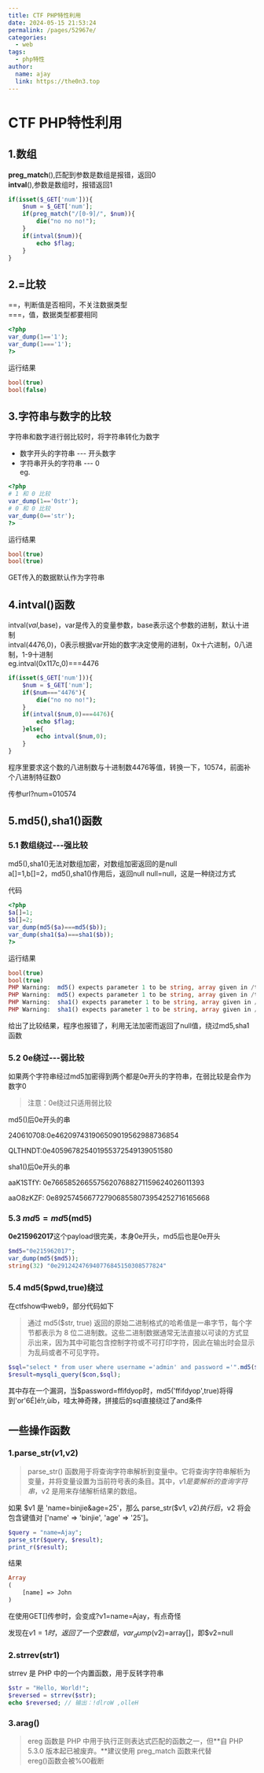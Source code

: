 ```yaml
---
title: CTF PHP特性利用
date: 2024-05-15 21:53:24
permalink: /pages/52967e/
categories:
  - web
tags:
  - php特性
author: 
  name: ajay
  link: https://the0n3.top
---
```


# CTF PHP特性利用

## 1.数组

**preg_match**(),匹配到参数是数组是报错，返回0  
**intval**(),参数是数组时，报错返回1

```php
if(isset($_GET['num'])){
    $num = $_GET['num'];
    if(preg_match("/[0-9]/", $num)){
        die("no no no!");
    }
    if(intval($num)){
        echo $flag;
    }
}
```

## 2.=比较

==，判断值是否相同，不关注数据类型  
===，值，数据类型都要相同  

```php
<?php
var_dump(1=='1');
var_dump(1==='1');
?>
```

运行结果

```php
bool(true)
bool(false)
```

## 3.字符串与数字的比较

字符串和数字进行弱比较时，将字符串转化为数字

- 数字开头的字符串   ---  开头数字
- 字符串开头的字符串 ---  0  
eg.

```php
<?php
# 1 和 0 比较
var_dump(1=='0str');
# 0 和 0 比较
var_dump(0=='str');
?>
```

运行结果

```php
bool(true)
bool(true)
```

GET传入的数据默认作为字符串

## 4.intval()函数

intval($val,$base)，var是传入的变量参数，base表示这个参数的进制，默认十进制  
intval(4476,0)，0表示根据var开始的数字决定使用的进制，0x十六进制，0八进制，1-9十进制  
eg.intval(0x117c,0)===4476  

```php
if(isset($_GET['num'])){
    $num = $_GET['num'];
    if($num==="4476"){
        die("no no no!");
    }
    if(intval($num,0)===4476){
        echo $flag;
    }else{
        echo intval($num,0);
    }
}
```

程序里要求这个数的八进制数与十进制数4476等值，转换一下，10574，前面补个八进制特征数0

传参url?num=010574

## 5.md5(),sha1()函数

### 5.1 数组绕过---强比较

md5(),sha1()无法对数组加密，对数组加密返回的是null  
a[]=1,b[]=2，md5(),sha1()作用后，返回null   null=null，这是一种绕过方式  

代码

```php
<?php
$a[]=1;
$b[]=2;
var_dump(md5($a)===md5($b));
var_dump(sha1($a)===sha1($b));
?>
```

运行结果

```php
bool(true)
bool(true)
PHP Warning:  md5() expects parameter 1 to be string, array given in /tmp/sandbox.s0-s0;c118,c849/home/.code.tio on line 4
PHP Warning:  md5() expects parameter 1 to be string, array given in /tmp/sandbox.s0-s0;c118,c849/home/.code.tio on line 4
PHP Warning:  sha1() expects parameter 1 to be string, array given in /tmp/sandbox.s0-s0;c118,c849/home/.code.tio on line 5
PHP Warning:  sha1() expects parameter 1 to be string, array given in /tmp/sandbox.s0-s0;c1
```

给出了比较结果，程序也报错了，利用无法加密而返回了null值，绕过md5,sha1函数

### 5.2  0e绕过---弱比较

如果两个字符串经过md5加密得到两个都是0e开头的字符串，在弱比较是会作为数字0

> 注意：0e绕过只适用弱比较

md5()后0e开头的串

240610708:0e462097431906509019562988736854

QLTHNDT:0e405967825401955372549139051580

sha1()后0e开头的串

aaK1STfY: 0e76658526655756207688271159624026011393

aaO8zKZF: 0e89257456677279068558073954252716165668

### 5.3  $md5=md5($md5)

**0e215962017**这个payload很完美，本身0e开头，md5后也是0e开头

```php
$md5="0e215962017";
var_dump(md5($md5));
string(32) "0e291242476940776845150308577824"
```

### 5.4 md5($pwd,true)绕过

在ctfshow中web9，部分代码如下

>通过 md5($str, true) 返回的原始二进制格式的哈希值是一串字节，每个字节都表示为 8 位二进制数。这些二进制数据通常无法直接以可读的方式显示出来，因为其中可能包含控制字符或不可打印字符，因此在输出时会显示为乱码或者不可见字符。

```php
$sql="select * from user where username ='admin' and password ='".md5($password,true)."'";
$result=mysqli_query($con,$sql);
```

其中存在一个漏洞，当$password=ffifdyop时，md5('ffifdyop',true)将得到'or'6É]é!r,ùíb，哇太神奇辣，拼接后的sql直接绕过了and条件

## 一些操作函数

### 1.parse_str($v1,$v2)

> parse_str() 函数用于将查询字符串解析到变量中。它将查询字符串解析为变量，并将变量设置为当前符号表的条目。其中，$v1 是要解析的查询字符串，$v2 是用来存储解析结果的数组。

如果 $v1 是 'name=binjie&age=25'，那么 parse_str($v1, $v2) 执行后，$v2 将会包含键值对 ['name' => 'binjie', 'age' => '25']。

```php
$query = "name=Ajay";
parse_str($query, $result);
print_r($result);
```

结果

```php
Array
(
    [name] => John
)
```

在使用GET[]传参时，会变成?v1=name=Ajay，有点奇怪

发现在$v1=1时，返回了一个空数组，var_dump($v2)=array[]，即$v2=null

### 2.strrev(str1)

strrev 是 PHP 中的一个内置函数，用于反转字符串

```php
$str = "Hello, World!";
$reversed = strrev($str);
echo $reversed; // 输出：!dlroW ,olleH
```

### 3.arag()

> ereg 函数是 PHP 中用于执行正则表达式匹配的函数之一，但**自 PHP 5.3.0 版本起已被废弃。**建议使用 preg_match 函数来代替  
ereg()函数会被%00截断

